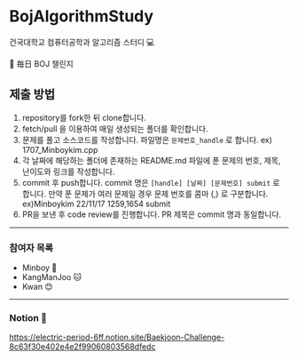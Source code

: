 # BojAlgorithmStudy

건국대학교 컴퓨터공학과 알고리즘 스터디 💻

🌠 毎日 BOJ 챌린지

## 제출 방법
1. repository를 fork한 뒤 clone합니다.
2. fetch/pull 을 이용하여 매일 생성되는 폴더를 확인합니다.
3. 문제를 풀고 소스코드를 작성합니다. 파일명은 `문제번호_handle` 로 합니다. ex) 1707_Minboykim.cpp
4. 각 날짜에 해당하는 폴더에 존재하는 README.md 파일에 푼 문제의 번호, 제목, 난이도와 링크를 작성합니다.
5. commit 후 push합니다. commit 명은 `[handle] [날짜] [문제번호] submit` 로 합니다. 만약 푼 문제가 여러 문제일 경우 문제 번호를 콤마 (,) 로 구분합니다. ex)Minboykim 22/11/17 1259,1654 submit 
6. PR을 보낸 후 code review를 진행합니다. PR 제목은 commit 명과 동일합니다.

---
### 참여자 목록
* Minboy 🐧
* KangManJoo 🐱
* Kwan 😊
---

### Notion 📔
https://electric-period-6ff.notion.site/Baekjoon-Challenge-8c63f30e402e4e2f99060803568dfedc
